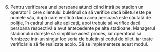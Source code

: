 6. Pentru verificarea unei persoane atunci când intră pe stadion un operator îi cere clientului
   buletinul ca să verifice dacă biletul este pe numele său, după care verifică daca acea persoană este
   căutată de poliție, în cadrul unei alte aplicații, apoi trebuie să verifice dacă persoana respectivă a
   avut antecedente pe alte stadioane. Managerul stadionului dorește să simplifice acest proces, iar
   operatorul să furnizeze într-un singur loc seria de buletin și codul de bilet, iar toate verificările să
   fie realizate acolo. Să se implementeze acest modul.
